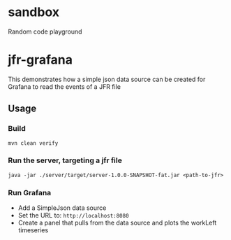 # sandbox
Random code playground

# jfr-grafana

This demonstrates how a simple json data source can be created for Grafana to read the events of a JFR file

## Usage

### Build
```
mvn clean verify
```

### Run the server, targeting a jfr file
```
java -jar ./server/target/server-1.0.0-SNAPSHOT-fat.jar <path-to-jfr> 
```

### Run Grafana
* Add a SimpleJson data source 
* Set the URL to: `http://localhost:8080`
* Create a panel that pulls from the data source and plots the workLeft timeseries